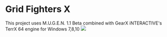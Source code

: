 # Grid Fighters X
This project uses M.U.G.E.N. 1.1 Beta combined with GearX iNTERACTIVE's TerrX 64 engine for Windows 7,8,10
<a target='_blank' href='http://nkstudiosco.github.io/Age-of-Nations/aon_setup.exe'><img src="http://avixsoft.github.io/gfx/grid_fighters_x_pic1.png"/></a><br>

